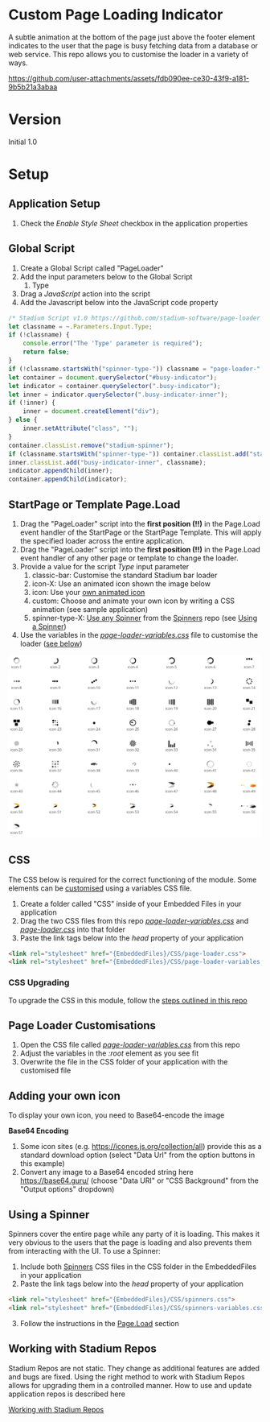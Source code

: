 # Custom Page Loading Indicator <!-- omit in toc -->

A subtle animation at the bottom of the page just above the footer element indicates to the user that the page is busy fetching data from a database or web service. This repo allows you to customise the loader in a variety of ways. 

https://github.com/user-attachments/assets/fdb090ee-ce30-43f9-a181-9b5b21a3abaa

# Version
Initial 1.0

# Setup

## Application Setup
1. Check the *Enable Style Sheet* checkbox in the application properties

## Global Script
1. Create a Global Script called "PageLoader"
2. Add the input parameters below to the Global Script
   1. Type
3. Drag a *JavaScript* action into the script
4. Add the Javascript below into the JavaScript code property
```javascript
/* Stadium Script v1.0 https://github.com/stadium-software/page-loader */
let classname = ~.Parameters.Input.Type;
if (!classname) { 
    console.error("The 'Type' parameter is required");
    return false;
}
if (!classname.startsWith("spinner-type-")) classname = "page-loader-" + classname;
let container = document.querySelector("#busy-indicator");
let indicator = container.querySelector(".busy-indicator");
let inner = indicator.querySelector(".busy-indicator-inner");
if (!inner) {
    inner = document.createElement("div");
} else {
    inner.setAttribute("class", "");
}
container.classList.remove("stadium-spinner");
if (classname.startsWith("spinner-type-")) container.classList.add("stadium-spinner");
inner.classList.add("busy-indicator-inner", classname);
indicator.appendChild(inner);
container.appendChild(indicator);
```

## StartPage or Template Page.Load
1. Drag the "PageLoader" script into the **first position (!!)** in the Page.Load event handler of the StartPage or the StartPage Template. This will apply the specified loader across the entire application. 
2. Drag the "PageLoader" script into the **first position (!!)** in the Page.Load event handler of any other page or template to change the loader. 
3. Provide a value for the script *Type* input parameter
   1. classic-bar: Customise the standard Stadium bar loader
   2. icon-X: Use an animated icon shown the image below
   3. icon: Use your [own animated icon](#adding-your-own-icon)
   4. custom: Choose and animate your own icon by writing a CSS animation (see sample application)
   5. spinner-type-X: [Use any Spinner](#using-a-spinner) from the [Spinners](https://github.com/stadium-software/spinners) repo (see [Using a Spinner](#using-a-spinner))
4. Use the variables in the [*page-loader-variables.css*](page-loader-variables.css) file to customise the loader ([see below](#page-loader-customisations))

![](images/LoaderOptions.gif)

## CSS
The CSS below is required for the correct functioning of the module. Some elements can be [customised](#customising-css) using a variables CSS file. 

1. Create a folder called "CSS" inside of your Embedded Files in your application
2. Drag the two CSS files from this repo [*page-loader-variables.css*](page-loader-variables.css) and [*page-loader.css*](page-loader.css) into that folder
3. Paste the link tags below into the *head* property of your application
```html
<link rel="stylesheet" href="{EmbeddedFiles}/CSS/page-loader.css">
<link rel="stylesheet" href="{EmbeddedFiles}/CSS/page-loader-variables.css">
``` 

### CSS Upgrading
To upgrade the CSS in this module, follow the [steps outlined in this repo](https://github.com/stadium-software/samples-upgrading)

## Page Loader Customisations
1. Open the CSS file called [*page-loader-variables.css*](page-loader-variables.css) from this repo
2. Adjust the variables in the *:root* element as you see fit
3. Overwrite the file in the CSS folder of your application with the customised file

## Adding your own icon
To display your own icon, you need to Base64-encode the image

**Base64 Encoding**
1. Some icon sites (e.g. https://icones.js.org/collection/all) provide this as a standard download option (select "Data Url" from the option buttons in this example)
2. Convert any image to a Base64 encoded string here https://base64.guru/ (choose "Data URI" or "CSS Background" from the "Output options" dropdown)

## Using a Spinner
Spinners cover the entire page while any party of it is loading. This makes it very obvious to the users that the page is loading and also prevents them from interacting with the UI. To use a Spinner:

1. Include both [Spinners](https://github.com/stadium-software/spinners) CSS files in the CSS folder in the EmbeddedFiles in your application
2. Paste the link tags below into the *head* property of your application
```html
<link rel="stylesheet" href="{EmbeddedFiles}/CSS/spinners.css">
<link rel="stylesheet" href="{EmbeddedFiles}/CSS/spinners-variables.css">
```
3. Follow the instructions in the [Page.Load](#pageload) section

## Working with Stadium Repos
Stadium Repos are not static. They change as additional features are added and bugs are fixed. Using the right method to work with Stadium Repos allows for upgrading them in a controlled manner. How to use and update application repos is described here 

[Working with Stadium Repos](https://github.com/stadium-software/samples-upgrading)
